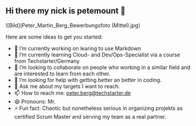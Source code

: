 ## Hi there  my nick is petemount 👋
![Bild](Peter_Martin_Berg_Bewerbungsfoto (Mittel).jpg)



Here are some ideas to get you started:

- 🔭 I’m currently working on learing to use Markdown
- 🌱 I’m currently learning Cloud- and Dev/Ops-Specialist via a course from Techstarter/Germany
- 👯 I’m looking to collaborate on people who working in a similar field and are interested to learn from each other.
- 🤔 I’m looking for help with getting better an better in coding.
- 💬 Ask me about my targets I want to reach.
- 📫 How to reach me: peter.berg@techstarter.de
- 😄 Pronouns: Mr.
- ⚡ Fun fact: Chaotic but nonetheless serious in organizing projekts as certified Scrum Master and serving my team as a real partner.

